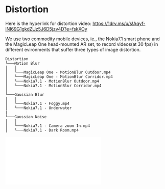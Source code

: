 # Distortion

Here is the hyperlink for distortion video: https://1drv.ms/u/s!Aqyf-lNI69G1gkdZUz5J6D5jzv4D?e=fskXOy

We use two commodity mobile devices, ie., the Nokia7.1 smart phone and the MagicLeap One head-mounted AR set, to record videos(at 30 fps) in different evironments that suffer three types of image distortion.

```
Distortion
└───Motion Blur
│   │
│   └───MagicLeap One - MotionBlur Outdoor.mp4
│   └───MagicLeap One - MotionBlur Corridor.mp4
│   └───Nokia7.1 - MotionBlur Outdoor.mp4
│   └───Nokia7.1 - MotionBlur Corridor.mp4
│   
└───Gaussian Blur
│   │
│   └───Nokia7.1 - Foggy.mp4
│   └───Nokia7.1 - Underwater
|
└───Gaussian Noise
│   │
│   └───Nokia7.1 - Camera zoom In.mp4
│   └───Nokia7.1 - Dark Room.mp4
```

<iframe src="//player.bilibili.com/player.html?aid=61430909&cid=106996430&page=1" scrolling="no" border="0" frameborder="no" framespacing="0" allowfullscreen="true"> </iframe>
